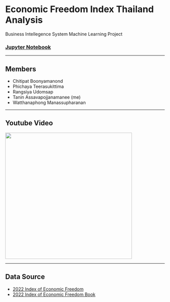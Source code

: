 # Economic Freedom Index Thailand Analysis
Business Intellegence System Machine Learning Project<br/>
### [**Jupyter Notebook**](https://github.com/taninsk137/ml_project/blob/main/economic_freedom.ipynb)
___
## Members
- Chitipat Boonyamanond
- Phichaya Teerasukittima
- Rangsiya Udomsap
- Tanin Assavapojjanamanee (me)
- Watthanaphong Manassupharanan
___
## Youtube Video
[<img src="https://f.ptcdn.info/064/076/000/r5r4ea3j0UorVV2H2pQ-o.jpg" height=400>](https://www.youtube.com/feed/subscriptions)
___
## Data Source
- [2022 Index of Economic Freedom](https://www.heritage.org/index/explore)
- [2022 Index of Economic Freedom Book](https://www.heritage.org/index/pdf/2022/book/2022_IndexOfEconomicFreedom_FINAL.pdf)
